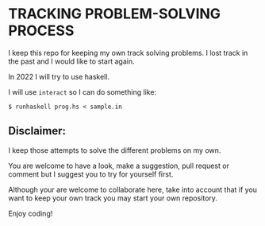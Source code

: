 # TRACKING PROBLEM-SOLVING PROCESS

I keep this repo for keeping my own track solving problems.
I lost track in the past and I would like to start again.


In 2022 I will try to use haskell.

I will use `interact` so I can do something like:

    $ runhaskell prog.hs < sample.in


## Disclaimer:

I keep those attempts to solve the different problems on my own.

You are welcome to have a look, make a suggestion, pull request or comment but I suggest you to try for yourself first.

Although your are welcome to collaborate here, take into account that if you want to keep your own track you may start your own repository.

Enjoy coding!
